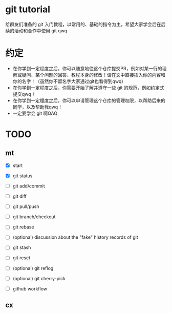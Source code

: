 # git tutorial

给群友们准备的 git 入门教程，以常用的、基础的指令为主，希望大家学会后在后续的活动和合作中使用 git qwq

# 约定

- 在你学到一定程度之后，你可以随意地往这个仓库提交PR，例如对某一行的理解或疑问、某个问题的回答、教程本身的修改！请在文中直接插入你的内容和你的名字！（虽然你不留名字大家通过git也看得到qwq）
- 在你学到一定程度之后，你需要开始了解并遵守一些 git 的规范，例如约定式提交qwq！
- 在你学到一定程度之后，你可以申请管理这个仓库的管理权限，以帮助后来的同学，以及帮助我qwq！
- 一定要学会 git 啊QAQ

# TODO
## mt
- [x] start
- [x] git status
- [ ] git add/commit
- [ ] git diff
- [ ] git pull/push
- [ ] git branch/checkout
- [ ] git rebase
- [ ] (optional) discussion about the "fake" history records of git
- [ ] git stash
- [ ] git reset
- [ ] (optional) git reflog

- [ ] (optional) git cherry-pick
      
- [ ] github workflow

## cx
